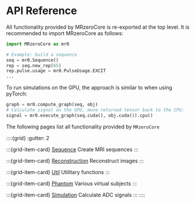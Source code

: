 # API Reference

All functionality provided by MRzeroCore is re-exported at the top level. It is recommended to import MRzeroCore as follows:

```python
import MRzeroCore as mr0

# Example: build a sequence
seq = mr0.Sequence()
rep = seq.new_rep(65)
rep.pulse.usage = mr0.PulseUsage.EXCIT
...
```

To run simulations on the GPU, the approach is similar to when using pyTorch:

```python
graph = mr0.compute_graph(seq, obj)
# Calculate signal on the GPU, move returned tensor back to the CPU:
signal = mr0.execute_graph(seq.cuda(), obj.cuda()).cpu()
```

The following pages list all functionality provided by `MRzeroCore`

::::{grid}
:gutter: 2

:::{grid-item-card} [Sequence](sequence)
Create MRI sequences
:::

:::{grid-item-card} [Reconstruction](reco)
Reconstruct images
:::

:::{grid-item-card} [Util](util)
Utilitary functions
:::

:::{grid-item-card} [Phantom](phantom)
Various virtual subjects
:::

:::{grid-item-card} [Simulation](simulation)
Calculate ADC signals
:::
::::

